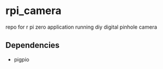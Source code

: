 # rpi_camera
repo for r pi zero application running diy digital pinhole camera

## Dependencies
- pigpio